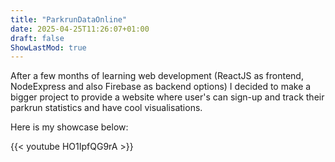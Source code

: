 ```yaml
---
title: "ParkrunDataOnline"
date: 2025-04-25T11:26:07+01:00
draft: false
ShowLastMod: true
---
```


After a few months of learning web development (ReactJS as frontend, NodeExpress and also Firebase as backend options)
I decided to make a bigger project to provide a website where user's can sign-up and track their
parkrun statistics and have cool visualisations.

Here is my showcase below:

{{< youtube HO1IpfQG9rA >}}
